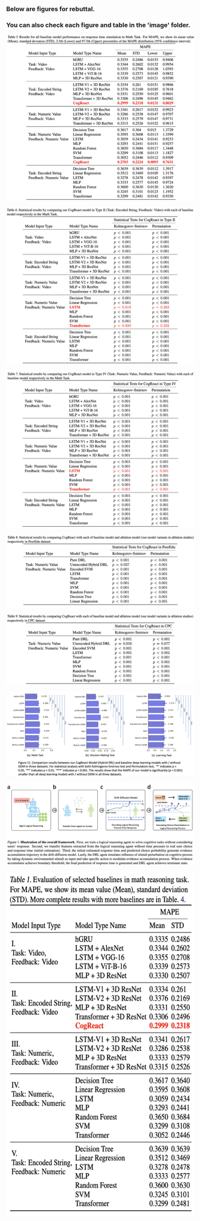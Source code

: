 ### Below are figures for rebuttal.

### You can also check each figure and table in the 'image' folder.



![Table 5](./Table5.png)


![Table 6](./Table6.png)


![Table 7](./Table7.png)


![Table 8](./Table8.png)


![Table 9](./Table9.png)


![Figure 11](./Figure11.png)


![Figure 1 Improved](./Figure1_improved.png)



<p align="center">
<img src="./Table1_improved.png" alt="Table 1 Improved" width="600" height="920">
</p>
